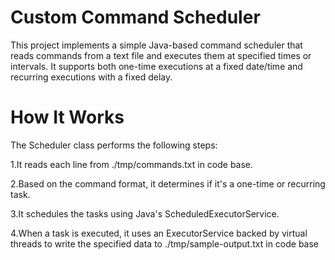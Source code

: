 # Custom Command Scheduler

This project implements a simple Java-based command scheduler that reads commands from a text file and executes them at specified times or intervals. It supports both one-time executions at a fixed date/time and recurring executions with a fixed delay.

# How It Works
The Scheduler class performs the following steps:

1.It reads each line from ./tmp/commands.txt in code base.

2.Based on the command format, it determines if it's a one-time or recurring task.

3.It schedules the tasks using Java's ScheduledExecutorService.

4.When a task is executed, it uses an ExecutorService backed by virtual threads to write the specified data to ./tmp/sample-output.txt in code base
